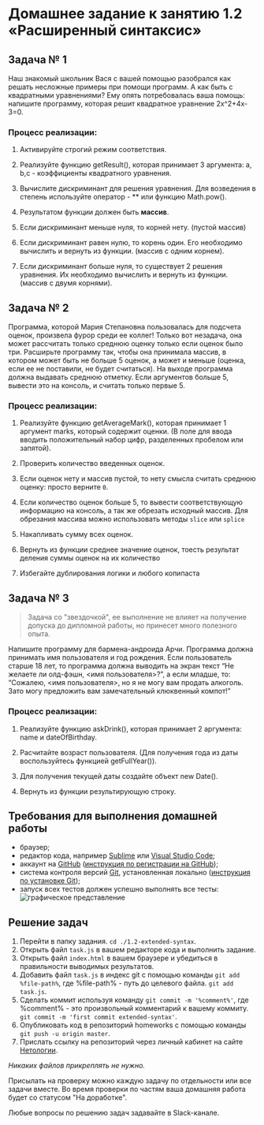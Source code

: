 # Домашнее задание к занятию 1.2 «Расширенный синтаксис»

## Задача № 1

Наш знакомый школьник Вася с вашей помощью разобрался как решать несложные примеры при помощи программ. А как быть с квадратными уравнениями? Ему опять потребовалась ваша помощь: напишите программу, которая решит квадратное уравнение 2x^2+4x-3=0.

### Процесс реализации:
1. Активируйте строгий режим соответствия.

2. Реализуйте функцию getResult(), которая принимает 3 аргумента: a, b,c - коэффициенты квадратного уравнения.

3. Вычислите дискриминант для решения уравнения. Для возведения в степень используйте оператор - ** или функцию Math.pow().

4. Результатом функции должен быть **массив**.

5. Если дискриминант меньше нуля, то корней нету. (пустой массив)

6. Если дискриминант равен нулю, то корень один. Его необходимо вычислить и вернуть из функции. (массив с одним корнем).

7. Если дискриминант больше нуля, то существует 2 решения уравнения. Их необходимо вычислить и вернуть из функции. (массив с двумя корнями).

## Задача № 2

Программа, которой Мария Степановна пользовалась для подсчета оценок, произвела фурор среди ее коллег! Только вот незадача, она может рассчитать только среднюю оценку только если оценок было три. Расширьте программу так, чтобы она принимала массив, в котором может быть не больше 5 оценок, а может и меньше (оценка, если ее не поставили, не будет считаться). На выходе программа должна выдавать среднюю отметку. Если аргументов больше 5, вывести это на консоль, и считать только первые 5.

### Процесс реализации:
1. Реализуйте функцию getAverageMark(), которая принимает 1 аргумент marks, который содержит оценки. (В поле для ввода вводить положительный набор цифр, разделенных пробелом или запятой).

2. Проверить количество введенных оценок.

3. Если оценок нету и массив пустой, то нету смысла считать среднюю оценку: просто верните `0`.

4. Если количество оценок больше 5, то вывести соответствующую информацию на консоль, а так же обрезать исходный массив. Для обрезания массива можно использовать методы ```slice``` или ```splice```

5. Накапливать сумму всех оценок.

6. Вернуть из функции среднее значение оценок, тоесть результат деления суммы оценок на их количество

7. Избегайте дублирования логики и любого копипаста

## Задача № 3

> Задача со "звездочкой", ее выполнение не влияет на получение допуска до дипломной работы, но принесет много полезного опыта.

Напишите программу для бармена-андроида Арчи. Программа должна принимать имя пользователя и год рождения. Если пользователь старше 18 лет, то программа должна выводить на экран текст “Не желаете ли олд-фэшн, <имя пользователя>?”, а если младше, то: “Сожалею, <имя пользователя>, но я не могу вам продать алкоголь. Зато могу предложить вам замечательный клюквенный компот!”

### Процесс реализации:
1. Реализуйте функцию askDrink(), которая принимает 2 аргумента: name и dateOfBirthday. 

2. Расчитайте возраст пользователя. (Для получения года из даты воспользуйтесь функцией getFullYear()).

3. Для получения текущей даты создайте объект new Date().

4. Вернуть из функции результирующую строку.

## Требования для выполнения домашней работы

* браузер;
* редактор кода, например [Sublime][1] или [Visual Studio Code][2];
* аккаунт на [GitHub][0] ([инструкция по регистрации на GitHub][3]);
* система контроля версий [Git][4], установленная локально ([инструкция по установке Git][5]);
* запуск всех тестов должен успешно выполнять все тесты:
![графическое представление](../Jasmine/results/sucessed_tasks1_2.png)

## Решение задач
1. Перейти в папку задания. `cd ./1.2-extended-syntax`.
2. Открыть файл `task.js` в вашем редакторе кода и выполнить задание.
3. Открыть файл `index.html` в вашем браузере и убедиться в правильности выводимых результатов.
4. Добавить файл `task.js` в индекс git с помощью команды `git add %file-path%`, где %file-path% - путь до целевого файла. `git add task.js`.
5. Сделать коммит используя команду `git commit -m '%comment%'`, где %comment% - это произвольный комментарий к вашему коммиту. `git commit -m 'first commit extended-syntax'`.
6. Опубликовать код в репозиторий homeworks с помощью команды `git push -u origin master`.
7. Прислать ссылку на репозиторий через личный кабинет на сайте [Нетологии][6].

[0]: https://github.com/
[1]: https://www.sublimetext.com/
[2]: https://code.visualstudio.com/
[3]: https://github.com/netology-code/guides/tree/master/github
[4]: https://git-scm.com/
[5]: https://github.com/netology-code/guides/blob/master/git/REAMDE.md
[6]: https://netology.ru/

*Никаких файлов прикреплять не нужно.*

Присылать на проверку можно каждую задачу по отдельности или все задачи вместе. Во время проверки по частям ваша домашняя работа будет со статусом "На доработке".

Любые вопросы по решению задач задавайте в Slack-канале.
